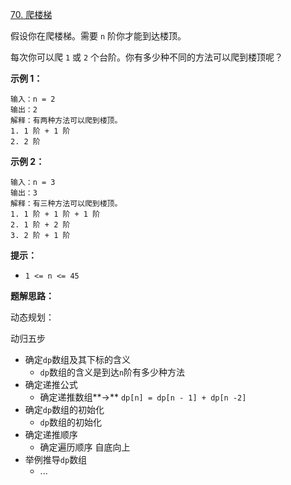 [70. 爬楼梯](https://leetcode.cn/problems/climbing-stairs/#)

假设你在爬楼梯。需要 `n` 阶你才能到达楼顶。

每次你可以爬 `1` 或 `2` 个台阶。你有多少种不同的方法可以爬到楼顶呢？

**示例 1：**

```
输入：n = 2
输出：2
解释：有两种方法可以爬到楼顶。
1. 1 阶 + 1 阶
2. 2 阶
```

**示例 2：**

```
输入：n = 3
输出：3
解释：有三种方法可以爬到楼顶。
1. 1 阶 + 1 阶 + 1 阶
2. 1 阶 + 2 阶
3. 2 阶 + 1 阶
```

**提示：**

- `1 <= n <= 45`

**题解思路：**

动态规划：

动归五步

- 确定`dp`数组及其下标的含义
  - `dp`数组的含义是到达`n`阶有多少种方法
- 确定递推公式
  - 确定递推数组**->** `dp[n] = dp[n - 1] + dp[n -2]`
- 确定`dp`数组的初始化
  - `dp`数组的初始化
- 确定递推顺序
  - 确定遍历顺序 自底向上
- 举例推导`dp`数组
  - ...

